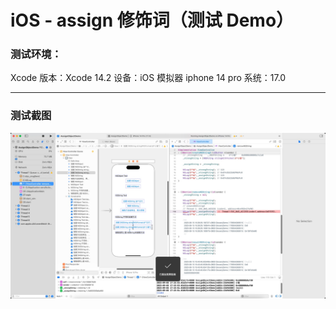 # iOS - assign 修饰词（测试 Demo）

### 测试环境：

Xcode 版本：Xcode 14.2
设备：iOS 模拟器 iphone 14 pro
系统：17.0

---

### 测试截图

![](assets/16937326001040.jpg)
